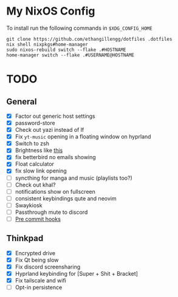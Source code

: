 # My NixOS Config

To install run the following commands in `$XDG_CONFIG_HOME`

```shell
git clone https://github.com/ethangillengg/dotfiles .dotfiles
nix shell nixpkgs#home-manager
sudo nixos-rebuild switch --flake .#HOSTNAME
home-manager switch --flake .#USERNAME@HOSTNAME
```

# TODO

## General

- [x] Factor out generic host settings
- [x] password-store
- [x] Check out yazi instead of lf
- [x] Fix `yt-music` opening in a floating window on hyprland
- [x] Switch to zsh
- [x] Brightness like [this](https://www.reddit.com/r/unixporn/comments/d0lxbf/sway_symbolic_links_save_lives_pywal_mako/)
- [x] fix betterbird no emails showing
- [x] Float calculator
- [x] fix slow link opening
- [ ] syncthing for manga and music (playlists too?)
- [ ] Check out khal?
- [ ] notifications show on fullscreen
- [ ] consistent keybindings qute and neovim
- [ ] Swaykiosk
- [ ] Passthrough mute to discord
- [ ] [Pre commit hooks](https://github.com/cachix/pre-commit-hooks.nix)

## Thinkpad

- [x] Encrypted drive
- [x] Fix Qt being slow
- [x] Fix discord screensharing
- [x] Hyprland keybinding for [Super + Shit + Bracket]
- [x] Fix tailscale and wifi
- [ ] Opt-in persistence
